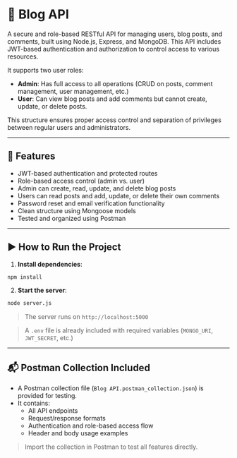 # 📝 Blog API

A secure and role-based RESTful API for managing users, blog posts, and comments, built using Node.js, Express, and MongoDB. This API includes JWT-based authentication and authorization to control access to various resources.

It supports two user roles:

- **Admin**: Has full access to all operations (CRUD on posts, comment management, user management, etc.)
- **User**: Can view blog posts and add comments but cannot create, update, or delete posts.

This structure ensures proper access control and separation of privileges between regular users and administrators.

---

## 🚀 Features

- JWT-based authentication and protected routes
- Role-based access control (admin vs. user)
- Admin can create, read, update, and delete blog posts
- Users can read posts and add, update, or delete their own comments
- Password reset and email verification functionality
- Clean structure using Mongoose models
- Tested and organized using Postman

---

## ▶️ How to Run the Project

1. **Install dependencies**:

```bash
npm install
```

2. **Start the server**:

```bash
node server.js
```

> The server runs on `http://localhost:5000`

> A `.env` file is already included with required variables (`MONGO_URI`, `JWT_SECRET`, etc.)

---

## 📬 Postman Collection Included

- A Postman collection file (`Blog API.postman_collection.json`) is provided for testing.
- It contains:
  - All API endpoints
  - Request/response formats
  - Authentication and role-based access flow
  - Header and body usage examples

> Import the collection in Postman to test all features directly.
